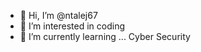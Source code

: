 - 👋 Hi, I’m @ntalej67
- 👀 I’m interested in coding 
- 🌱 I’m currently learning ... Cyber Security


<!---
ntalej67/ntalej67 is a ✨ special ✨ repository because its `README.md` (this file) appears on your GitHub profile.
You can click the Preview link to take a look at your changes.
--->
